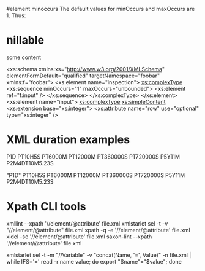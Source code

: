 
#element minoccurs The default values for minOccurs and maxOccurs are 1. Thus:


# nillable
<!-- nothing -->
<myElement attr1='true'>some content</myElement>
<myElement/>
<myElement xsi:nil='true'/>


<xs:schema xmlns:xs="http://www.w3.org/2001/XMLSchema"
    elementFormDefault="qualified" targetNamespace="foobar"
    xmlns:f="foobar">
    <xs:element name="inspection">
        <xs:complexType>
            <xs:sequence minOccurs="1" maxOccurs="unbounded">
                <xs:element ref="f:input" />
            </xs:sequence>
        </xs:complexType>
    </xs:element>
    <xs:element name="input">
        <xs:complexType>
            <xs:simpleContent>
                <xs:extension base="xs:integer">
                    <!--other attributes-->
                    <xs:attribute name="row" use="optional" type="xs:integer" />


# XML duration examples
P1D
PT10H5S
PT6000M
PT12000M
PT360000S
PT720000S
P5Y11M
P2M4DT10M5.23S

"P1D"
PT10H5S
PT6000M
PT12000M
PT360000S
PT720000S
P5Y11M
P2M4DT10M5.23S

# Xpath CLI tools
xmllint --xpath '//element/@attribute' file.xml
xmlstarlet sel -t -v "//element/@attribute" file.xml
xpath -q -e '//element/@attribute' file.xml
xidel -se '//element/@attribute' file.xml
saxon-lint --xpath '//element/@attribute' file.xml

xmlstarlet sel -t -m "//Variable" -v "concat(Name, '=', Value)" -n file.xml | while IFS='=' read -r name value; do export "$name"="$value"; done
